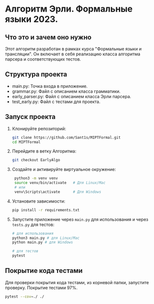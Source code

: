 # Алгоритм Эрли. Формальные языки 2023.
## Что это и зачем оно нужно

Этот алгоритм разработан в рамках курса "Формальные языки и трансляции". Он включает в себя реализацию класса алгоритма парсера и соответствующих тестов.

## Структура проекта

- main.py: Точка входа в приложение.
- grammar.py: Файл с описанием класса грамматики.
- early_parser.py: Файл с описанием класса Эрли парсера.
- test_early.py: Файл с тестами для проекта.

## Запуск проекта

1. Клонируйте репозиторий:
   ``` bash
   git clone https://github.com/Sant1s/MIPTFormal.git
   cd MIPTFormal
   ```
2. Перейдите в ветку Алгоритма:
   ``` bash
   git checkout EarlyAlgo 
   ```
3. Создайте и активируйте виртуальное окружение:
   ``` bash
    python3 -m venv venv
    source venv/bin/activate   # Для Linux/Mac
    # или
    venv\Scripts\activate      # Для Windows
   ```
4. Установите зависимости:
   ``` bash
   pip install -r requirements.txt
   ```
5. Запустите приложение через `main.py` для использования и через `tests.py` для тестов:
   ``` bash
   # для использования
   python3 main.py # для Linux/Mac
   python main.py # для Windows
   
   # для тестов
   pytest
   ```
## Покрытие кода тестами
Для проверки покрытия кода тестами, из корневой папки, запустите проверку. Покрытие тестами 97%.
``` bash
pytest --cov=./ ./
```

